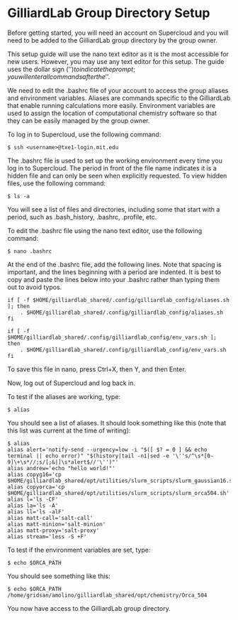 # GilliardLab Group Directory Setup

Before getting started, you will need an account on Supercloud and you will need to be added to the GilliardLab group directory by the group owner.

This setup guide will use the nano text editor as it is the most accessible for new users. However, you may use any text editor for this setup. The guide uses the dollar sign ('$') to indicate the prompt; you will enter all commands after the '$'.

We need to edit the .bashrc file of your account to access the group aliases and environment variables. Aliases are commands specific to the GilliardLab that enable running calculations more easily. Environment variables are used to assign the location of computational chemistry software so that they can be easily managed by the group owner.

To log in to Supercloud, use the following command:

```
$ ssh <username>@txe1-login.mit.edu
```

The .bashrc file is used to set up the working environment every time you log in to Supercloud. The period in front of the file name indicates it is a hidden file and can only be seen when explicitly requested. To view hidden files, use the following command:

```
$ ls -a
```
	
You will see a list of files and directories, including some that start with a period, such as .bash_history, .bashrc, .profile, etc.

To edit the .bashrc file using the nano text editor, use the following command:
	
```
$ nano .bashrc
```
	
At the end of the .bashrc file, add the following lines. Note that spacing is important, and the lines beginning with a period are indented. It is best to copy and paste the lines below into your .bashrc rather than typing them out to avoid typos.
	
```
if [ -f $HOME/gilliardlab_shared/.config/gilliardlab_config/aliases.sh ]; then
    . $HOME/gilliardlab_shared/.config/gilliardlab_config/aliases.sh
fi

if [ -f $HOME/gilliardlab_shared/.config/gilliardlab_config/env_vars.sh ]; then
    . $HOME/gilliardlab_shared/.config/gilliardlab_config/env_vars.sh
fi
```

To save this file in nano, press Ctrl+X, then Y, and then Enter.

Now, log out of Supercloud and log back in.

To test if the aliases are working, type:

```
$ alias
```

You should see a list of aliases. It should look something like this (note that this list was current at the time of writing):

```
$ alias
alias alert='notify-send --urgency=low -i "$([ $? = 0 ] && echo terminal || echo error)" "$(history|tail -n1|sed -e '\''s/^\s*[0-9]\+\s*//;s/[;&|]\s*alert$//'\'')"'
alias andrew='echo "hello world!"'
alias copyg16='cp $HOME/gilliardlab_shared/opt/utilities/slurm_scripts/slurm_gaussian16.sh'
alias copyorca='cp $HOME/gilliardlab_shared/opt/utilities/slurm_scripts/slurm_orca504.sh'
alias l='ls -CF'
alias la='ls -A'
alias ll='ls -alF'
alias matt-call='salt-call'
alias matt-minion='salt-minion'
alias matt-proxy='salt-proxy'
alias stream='less -S +F'
```

To test if the environment variables are set, type:

```
$ echo $ORCA_PATH
```

You should see something like this:

```
$ echo $ORCA_PATH
/home/gridsan/amolino/gilliardlab_shared/opt/chemistry/Orca_504
```

You now have access to the GilliardLab group directory.